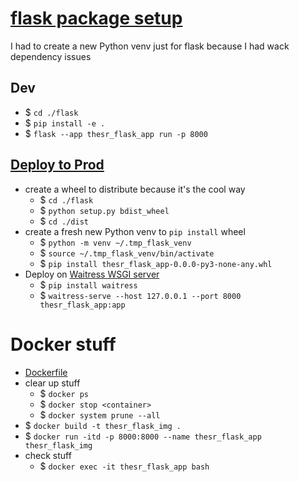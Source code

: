 # [flask package setup](https://flask.palletsprojects.com/en/2.2.x/patterns/packages/)
I had to create a new Python venv just for flask because I had wack dependency issues

## Dev
- $ `cd ./flask`
- $ `pip install -e .`
- $ `flask --app thesr_flask_app run -p 8000`

## [Deploy to Prod](https://flask.palletsprojects.com/en/2.2.x/tutorial/deploy/)
- create a wheel to distribute because it's the cool way
    - $ `cd ./flask`
    - $ `python setup.py bdist_wheel`
    - $ `cd ./dist`
- create a fresh new Python venv to `pip install` wheel
    - $ `python -m venv ~/.tmp_flask_venv`
    - $ `source ~/.tmp_flask_venv/bin/activate`
    - $ `pip install thesr_flask_app-0.0.0-py3-none-any.whl`
- Deploy on [Waitress WSGI server](https://flask.palletsprojects.com/en/2.2.x/deploying/waitress/)
    - $ `pip install waitress`
    - $ `waitress-serve --host 127.0.0.1 --port 8000 thesr_flask_app:app`

# Docker stuff
- [Dockerfile](Dockerfile)
- clear up stuff
    - $ `docker ps`
    - $ `docker stop <container>`
    - $ `docker system prune --all`
- $ `docker build -t thesr_flask_img .`
- $ `docker run -itd -p 8000:8000 --name thesr_flask_app thesr_flask_img`
- check stuff
    - $ `docker exec -it thesr_flask_app bash`

